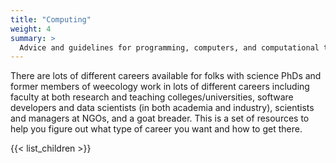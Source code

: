 ```yaml
---
title: "Computing"
weight: 4
summary: >
  Advice and guidelines for programming, computers, and computational tools 
---
```


There are lots of different careers available for folks with science PhDs and former members of weecology work in lots of different careers including faculty at both research and teaching colleges/universities, software developers and data scientists (in both academia and industry), scientists and managers at NGOs, and a goat breader. This is a set of resources to help you figure out what type of career you want and how to get there.

{{< list_children >}}